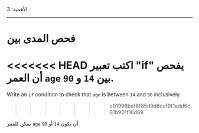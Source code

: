 الأهمية: 3

---

# فحص المدى بين

<<<<<<< HEAD
اكتب تعبير "if" يفحص أن العمر `age` بين `14` و `90`.
=======
Write an `if` condition to check that `age` is between `14` and `90` inclusively.
>>>>>>> e01998baf8f85d9d6cef9f1add6c81b901f16d69

يمكن للعمر `age` أن يكون `14` أو `90`.
